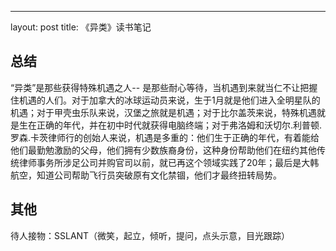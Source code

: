 ---
layout:	post
title:  《异类》读书笔记

## 总结

“异类”是那些获得特殊机遇之人-- 是那些耐心等待，当机遇到来就当仁不让把握住机遇的人们。对于加拿大的冰球运动员来说，生于1月就是他们进入全明星队的机遇；对于甲壳虫乐队来说，汉堡之旅就是机遇；对于比尔盖茨来说，特殊机遇就是生在正确的年代，并在初中时代就获得电脑终端；对于弗洛姆和沃切尔.利普顿.罗森.卡茨律师行的创始人来说，机遇是多重的：他们生于正确的年代，有着能给他们最勤勉激励的父母，他们拥有少数族裔身份，这种身份帮助他们在纽约其他传统律师事务所涉足公司并购官司以前，就已再这个领域实践了20年；最后是大韩航空，知道公司帮助飞行员突破原有文化禁锢，他们才最终扭转局势。

## 其他

待人接物：SSLANT（微笑，起立，倾听，提问，点头示意，目光跟踪）